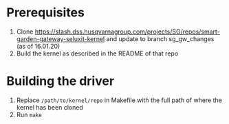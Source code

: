# Prerequisites
  1. Clone https://stash.dss.husqvarnagroup.com/projects/SG/repos/smart-garden-gateway-seluxit-kernel and update to branch sg_gw_changes (as of 16.01.20)
  2. Build the kernel as described in the README of that repo

# Building the driver
  1. Replace `/path/to/kernel/repo` in Makefile with the full path of where the kernel has been cloned
  2. Run `make`
